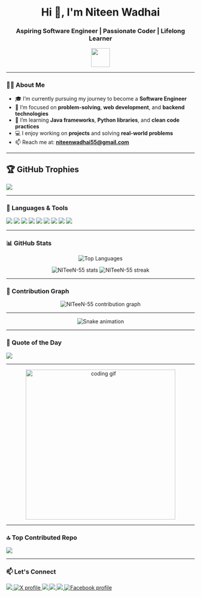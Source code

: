 <h1 align="center">Hi 👋, I'm Niteen Wadhai</h1>
<h3 align="center">Aspiring Software Engineer | Passionate Coder | Lifelong Learner</h3>

<p align="center">
  <img src="https://media.giphy.com/media/hvRJCLFzcasrR4ia7z/giphy.gif" width="50"/>
</p>

---

### 👨‍💻 About Me

- 🎓 I’m currently pursuing my journey to become a **Software Engineer**
- 🔭 I’m focused on **problem-solving**, **web development**, and **backend technologies**
- 🌱 I’m learning **Java frameworks**, **Python libraries**, and **clean code practices**
- 💻 I enjoy working on **projects** and solving **real-world problems**
- 📫 Reach me at: **niteenwadhai55@gmail.com**

---

## 🏆 GitHub Trophies
![](https://github-profile-trophy.vercel.app/?username=NITeeN-55&theme=radical&no-frame=false&no-bg=false&margin-w=4)

---

### 🚀 Languages & Tools

<p align="left">
  <img src="https://img.shields.io/badge/Python-3670A0?style=for-the-badge&logo=python&logoColor=ffdd54"/>
  <img src="https://img.shields.io/badge/Java-ED8B00?style=for-the-badge&logo=java&logoColor=white"/>
  <img src="https://img.shields.io/badge/HTML5-E34F26?style=for-the-badge&logo=html5&logoColor=white"/>
  <img src="https://img.shields.io/badge/CSS3-1572B6?style=for-the-badge&logo=css3&logoColor=white"/>
  <img src="https://img.shields.io/badge/JavaScript-F7DF1E?style=for-the-badge&logo=javascript&logoColor=black"/>
  <img src="https://img.shields.io/badge/Git-F05032?style=for-the-badge&logo=git&logoColor=white"/>
  <img src="https://img.shields.io/badge/GitHub-181717?style=for-the-badge&logo=github&logoColor=white"/>
  <img src="https://img.shields.io/badge/MySQL-00758F?style=for-the-badge&logo=mysql&logoColor=white"/>
  <img src="https://img.shields.io/badge/VS_Code-007ACC?style=for-the-badge&logo=visual-studio-code&logoColor=white"/>
</p>

---

### 📊 GitHub Stats

<p align="center">
  <img src="https://github-readme-stats.vercel.app/api/top-langs/?username=NITeeN-55&layout=compact&theme=tokyonight" alt="Top Languages" />
</p>
<p align="center">
  <img src="https://github-readme-stats.vercel.app/api?username=NITeeN-55&show_icons=true&theme=tokyonight" alt="NITeeN-55 stats" />
  <img src="https://github-readme-streak-stats.herokuapp.com/?user=NITeeN-55&theme=tokyonight" alt="NITeeN-55 streak"/>
</p>

---

### 🧠 Contribution Graph

<p align="center">
  <img src="https://github-readme-activity-graph.vercel.app/graph?username=NITeeN-55&theme=react-dark&area=true&hide_border=true" alt="NITeeN-55 contribution graph"/>
</p>

---

<!-- Snake Game Repo View -->

<div align="center">
  <img src="https://profile-readme-generator.com/assets/snake.svg" alt="Snake animation" />
</div>

---

### 🌟 Quote of the Day

![](https://quotes-github-readme.vercel.app/api?type=horizontal&theme=radical)

---

<p align="center">
  <img src="https://media.giphy.com/media/qgQUggAC3Pfv687qPC/giphy.gif" width="400" alt="coding gif"/>
</p>

---

### 🔝 Top Contributed Repo
![](https://github-contributor-stats.vercel.app/api?username=NITeeN-55&limit=5&theme=dark&combine_all_yearly_contributions=true)

---

### 📫 Let's Connect

<p align="left">
  <a href="https://www.linkedin.com/in/niteen-wadhai55" target="_blank">
    <img src="https://img.shields.io/badge/LinkedIn-blue?style=for-the-badge&logo=linkedin&logoColor=white"/>
  </a>
  <a href="https://x.com/niteen_wadhai55" target="_blank">
    <img src="https://img.shields.io/badge/X-000000?style=for-the-badge&logo=x&logoColor=white" alt="X profile"/>
  </a>
  <a href="mailto:niteenwadhai55@gmail.com" target="_blank">
    <img src="https://img.shields.io/badge/Email-D14836?style=for-the-badge&logo=gmail&logoColor=white"/>
  </a>
  <a href="https://www.youtube.com/@Niteen_Wadhai_55" target="_blank">
    <img src="https://img.shields.io/badge/YouTube-FF0000?style=for-the-badge&logo=youtube&logoColor=white"/>
  </a>
  <a href="https://www.instagram.com/niteen_wadhai_55" target="_blank">
    <img src="https://img.shields.io/badge/Instagram-E4405F?style=for-the-badge&logo=instagram&logoColor=white"/>
  </a>
  <a href="https://www.facebook.com/niteen.wadhai.55" target="_blank">
    <img src="https://img.shields.io/badge/Facebook-1877F2?style=for-the-badge&logo=facebook&logoColor=white" alt="Facebook profile"/>
  </a>
</p>
